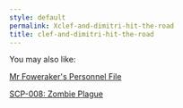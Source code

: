 ```yaml
---
style: default
permalink: Xclef-and-dimitri-hit-the-road
title: clef-and-dimitri-hit-the-road
---
```

You may also like:

[Mr Foweraker's Personnel File](http://scp-wiki.net/mr-foweraker-s-personnel-file)

[SCP-008: Zombie Plague](http://scp-wiki.net/scp-008)
